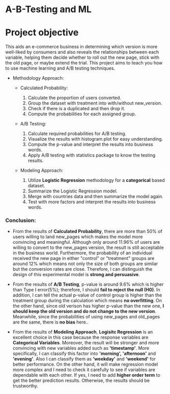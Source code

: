 # A-B-Testing and ML
# Project objective
This aids an e-commerce business in determining which version is more well-liked by consumers and also reveals the relationships between each variable, helping them decide whether to roll out the new page, stick with the old page, or maybe extend the trial. This project aims to teach you how to use machine learning and A/B testing techniques.
* Methodology Approach:

  - Calculated Probability: 
    1. Calculate the proportion of users converted.
    2. Group the dataset with treatment into with/without new_version.
    3. Check if there is a duplicated and then drop it.
    4. Compute the probabilities for each assigned group.
  
  - A/B Testing: 
    1. Calculate required probabilities for A/B testing.
    2. Visualize the results with histogram plot for easy understanding.
    3. Compute the p-value and interpret the results into business words.
    4. Apply A/B testing with statistics package to know the testing results. 
  
  - Modeling Approach: 
    1. Utilize **Logistic Regression** methodology for a **categorical** based dataset.
    2. Summarize the Logistic Regression model.
    3. Merge with countries data and then summarize the model again.
    4. Test with more factors and interpret the results into business words.
### Conclusion:

  - From the results of **Calculated Probability**, there are more than 50% of users willing to land new_pages which makes the model more convincing and meaningful. Although only around 11.96% of users are willing to convert to the new_pages version, the result is still acceptable in the business world. Furthermore, the probability of an individual received the new page in either "control" or "treatment" groups are around 12% which means not only the size of both groups are similar but the conversion rates are close. Therefore, I can distinguish the design of this experimental model is **strong and persuasive**.
  
  - From the results of **A/B Testing**, p-value is around 9.6% which is higher than Type I error(5%); therefore, I should **fail to reject the null (H0)**. In addition, I can tell the actual p-value of control group is higher than the treatment group during the calculation which means **no overfitting**. On the other hand, since old verison has higher p-value than the new one, **I should keep the old version and do not change to the new version**. Meanwhile, since the probabilities of using new_pages and old_pages are the same, there is **no bias** here..
  
  - From the results of **Modeling Approach**, **Logisitc Regression** is an excellent choice in this case because the response variables are **Categorical Variables**. Moreover, the result will be stronger and more convincing with new variables added such as **'timestamp'**. More specifically, I can classify this factor into **'morning', 'afternoon'** and **'evening'**. Also I can classify them as **'weekday'** and **'weekend'** for better performance. On the other hand, it will make regression model more complex and I need to check it carefully to see if variables are dependable with each other. If yes, I need to add **higher order term** to get the better prediction results. Otherwise, the results should be trustworthy.
